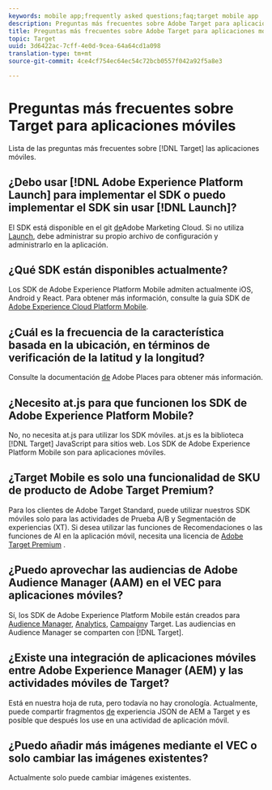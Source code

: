 ```yaml
---
keywords: mobile app;frequently asked questions;faq;target mobile app
description: Preguntas más frecuentes sobre Adobe Target para aplicaciones móviles.
title: Preguntas más frecuentes sobre Adobe Target para aplicaciones móviles
topic: Target
uuid: 3d6422ac-7cff-4e0d-9cea-64a64cd1a098
translation-type: tm+mt
source-git-commit: 4ce4cf754ec64ec54c72bcb0557f042a92f5a8e3

---
```



# Preguntas más frecuentes sobre Target para aplicaciones móviles

Lista de las preguntas más frecuentes sobre [!DNL Target] las aplicaciones móviles.

## ¿Debo usar [!DNL Adobe Experience Platform Launch] para implementar el SDK o puedo implementar el SDK sin usar [!DNL Launch]?

El SDK está disponible en el git [de](https://github.com/Adobe-Marketing-Cloud/acp-sdks/)Adobe Marketing Cloud. Si no utiliza [Launch](https://docs.adobe.com/content/help/en/launch/using/overview.html), debe administrar su propio archivo de configuración y administrarlo en la aplicación.

## ¿Qué SDK están disponibles actualmente?

Los SDK de Adobe Experience Platform Mobile admiten actualmente iOS, Android y React. Para obtener más información, consulte la guía SDK de [Adobe Experience Cloud Platform Mobile](https://aep-sdks.gitbook.io/docs/).

## ¿Cuál es la frecuencia de la característica basada en la ubicación, en términos de verificación de la latitud y la longitud?

Consulte la documentación [de](https://placesdocs.com/places-services-by-adobe-documentation/) Adobe Places para obtener más información.

## ¿Necesito at.js para que funcionen los SDK de Adobe Experience Platform Mobile?

No, no necesita at.js para utilizar los SDK móviles. at.js es la biblioteca [!DNL Target] JavaScript para sitios web. Los SDK de Adobe Experience Platform Mobile son para aplicaciones móviles.

## ¿Target Mobile es solo una funcionalidad de SKU de producto de Adobe Target Premium?

Para los clientes de Adobe Target Standard, puede utilizar nuestros SDK móviles solo para las actividades de Prueba A/B y Segmentación de experiencias (XT). Si desea utilizar las funciones de Recomendaciones o las funciones de AI en la aplicación móvil, necesita una licencia de [Adobe Target Premium](/help/c-intro/intro.md#premium) .

## ¿Puedo aprovechar las audiencias de Adobe Audience Manager (AAM) en el VEC para aplicaciones móviles?

Sí, los SDK de Adobe Experience Platform Mobile están creados para [Audience Manager](https://docs.adobe.com/content/help/en/audience-manager/user-guide/aam-home.html), [Analytics](https://docs.adobe.com/content/help/en/analytics/landing/home.html), [Campaign](https://docs.adobe.com/content/help/en/campaign-standard/using/campaign-standard-home.html)y Target. Las audiencias en Audience Manager se comparten con [!DNL Target].

## ¿Existe una integración de aplicaciones móviles entre Adobe Experience Manager (AEM) y las actividades móviles de Target?

Está en nuestra hoja de ruta, pero todavía no hay cronología. Actualmente, puede compartir fragmentos [de](/help/c-experiences/c-manage-content/aem-experience-fragments.md) experiencia JSON de AEM a Target y es posible que después los use en una actividad de aplicación móvil.

## ¿Puedo añadir más imágenes mediante el VEC o solo cambiar las imágenes existentes?

Actualmente solo puede cambiar imágenes existentes.
